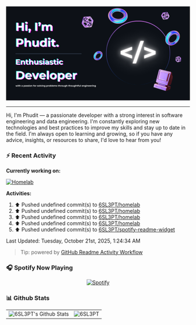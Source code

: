 <p align=”center”>
  <a href="https://www.figma.com/community/file/1206877665795271691/readme-github-banner">
    <img src="./public/header.png" >
  </a>
</p>

<hr/>

Hi, I'm Phudit — a passionate developer with a strong interest in software engineering and data engineering. I'm constantly exploring new technologies and best practices to improve my skills and stay up to date in the field. I'm always open to learning and growing, so if you have any advice, insights, or resources to share, I'd love to hear from you!

### ⚡ Recent Activity

**Currently working on:**

[![Homelab](https://svg.bookmark.style/api?url=https://github.com/6sl3pt/homelab?v&mode=dark&style=horizontal)](https://github.com/6sl3pt/homelab)

**Activities:**

<!--RECENT_ACTIVITY:start-->
1. ⬆️ Pushed undefined commit(s) to [6SL3PT/homelab](https://github.com/6SL3PT/homelab)<br>
2. ⬆️ Pushed undefined commit(s) to [6SL3PT/homelab](https://github.com/6SL3PT/homelab)<br>
3. ⬆️ Pushed undefined commit(s) to [6SL3PT/homelab](https://github.com/6SL3PT/homelab)<br>
4. ⬆️ Pushed undefined commit(s) to [6SL3PT/homelab](https://github.com/6SL3PT/homelab)<br>
5. ⬆️ Pushed undefined commit(s) to [6SL3PT/spotify-readme-widget](https://github.com/6SL3PT/spotify-readme-widget)<br>
<!--RECENT_ACTIVITY:end-->

<!--RECENT_ACTIVITY:last_update-->
Last Updated: Tuesday, October 21st, 2025, 1:24:34 AM
<!--RECENT_ACTIVITY:last_update_end-->

> Tip: powered by [GitHub Readme Activity Workflow](https://github.com/Readme-Workflows/recent-activity)

### 🎧 Spotify Now Playing

<div align='center'>
  
[![Spotify](https://spotify-readme-widget-6sl3pts-projects.vercel.app/api/widget)](https://open.spotify.com/user/96gy4zhar68gw9mruqcqmz0s0?si=e75f8952e1fa48aa)

</div>

### 📊 Github Stats

<table align='center'>
  <td><img alt="6SL3PT's Github Stats" src="https://github-readme-stats.6sl3pt.vercel.app/api?username=6SL3PT&show_icons=true&count_private=true&theme=radical" height="192px"/></td>
  <td><img src="https://github-readme-stats.6sl3pt.vercel.app/api/top-langs?username=6SL3PT&langs_count=10&show_icons=true&locale=en&layout=compact&theme=radical" alt="6SL3PT" height="192px"/></td>
</table>
